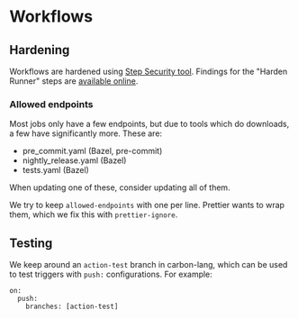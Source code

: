 # Workflows

<!--
Part of the Carbon Language project, under the Apache License v2.0 with LLVM
Exceptions. See /LICENSE for license information.
SPDX-License-Identifier: Apache-2.0 WITH LLVM-exception
-->

## Hardening

Workflows are hardened using
[Step Security tool](https://app.stepsecurity.io/secureworkflow). Findings for
the "Harden Runner" steps are
[available online](https://app.stepsecurity.io/github/carbon-language/carbon-lang/actions/runs).

### Allowed endpoints

Most jobs only have a few endpoints, but due to tools which do downloads, a few
have significantly more. These are:

-   pre_commit.yaml (Bazel, pre-commit)
-   nightly_release.yaml (Bazel)
-   tests.yaml (Bazel)

When updating one of these, consider updating all of them.

We try to keep `allowed-endpoints` with one per line. Prettier wants to wrap
them, which we fix this with `prettier-ignore`.

## Testing

We keep around an `action-test` branch in carbon-lang, which can be used to test
triggers with `push:` configurations. For example:

```
on:
  push:
    branches: [action-test]
```
